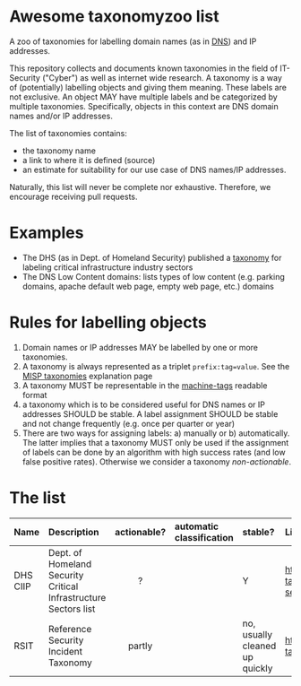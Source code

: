 # Awesome taxonomyzoo list

A zoo of taxonomies for labelling domain names (as in [DNS](https://en.wikipedia.org/wiki/Domain_Name_System)) and IP addresses.


This repository collects and documents known taxonomies in the field of IT-Security ("Cyber") as well as internet wide research.
A taxonomy is a way of (potentially) labelling objects and giving them meaning. These labels are not exclusive. An object MAY have multiple labels and be categorized by multiple taxonomies.
Specifically, objects in this context are DNS domain names and/or IP addresses.

The list of taxonomies contains: 

  * the taxonomy name
  * a link to where it is defined (source)
  * an estimate for suitability for our use case of DNS names/IP addresses.

Naturally, this list will never be complete nor exhaustive. Therefore, we encourage receiving pull requests.

# Examples

  * The DHS (as in Dept. of Homeland Security) published a [taxonomy](https://github.com/MISP/misp-taxonomies/blob/master/dhs-ciip-sectors/machinetag.json) for labeling critical infrastructure industry sectors
  * The DNS Low Content domains: lists types of low content (e.g. parking domains, apache default web page, empty web page, etc.) domains
  
  
  
# Rules for labelling objects

1. Domain names or IP addresses MAY be labelled by one or more taxonomies.
2. A taxonomy is always represented as a triplet ``prefix:tag=value``. See the [MISP taxonomies](https://github.com/MISP/misp-taxonomies) explanation page
3. A taxonomy MUST be representable in the [machine-tags](https://github.com/MISP/misp-taxonomies) readable format
4. a taxonomy which is to be considered useful for DNS names or IP addresses SHOULD be stable. A label assignment SHOULD be stable and not change frequently (e.g. once per quarter or year)
5. There are two ways for assigning labels: a) manually or b) automatically. The latter implies that a taxonomy MUST only be used if the assignment of labels can be done by an algorithm with high success rates (and low false positive rates). Otherwise we consider a taxonomy *non-actionable*.


  
# The list

| Name               | Description    | actionable? | automatic classification  |  stable?        | Link           | 
|:-------------------|:---------------|:-----------:|:--------------------------|:----------------|:---------------|
| DHS CIIP           | Dept. of Homeland Security Critical Infrastructure Sectors list | ? | | Y | https://github.com/MISP/misp-taxonomies/blob/master/dhs-ciip-sectors/machinetag.json |
| RSIT               | Reference Security Incident Taxonomy | partly | | no, usually cleaned up quickly | https://github.com/MISP/misp-taxonomies/blob/master/rsit/machinetag.json|
